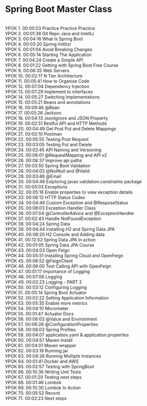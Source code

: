 # Spring Boot Master Class

<br>УРОК 1. 00:00:53 Practice Practice Practice
<br>УРОК 2. 00:01:36 Git Repo Java and IntelliJ
<br>УРОК 3. 00:04:16 What Is Spring Boot
<br>УРОК 4. 00:03:20 Spring Initilizr
<br>УРОК 5. 00:01:04 Avoid Breaking Changes
<br>УРОК 6. 00:05:14 Starting The Application
<br>УРОК 7. 00:04:24 Create a Simple API
<br>УРОК 8. 00:01:22 Getting with Spring Boot Free Course
<br>УРОК 9. 00:06:35 Web Servers
<br>УРОК 10. 00:02:17 N Tier Architecture
<br>УРОК 11. 00:05:41 How to Organise Code
<br>УРОК 12. 00:07:04 Dependency Injection
<br>УРОК 13. 00:07:29 Implement to interfaces
<br>УРОК 14. 00:05:27 Switching Implementations
<br>УРОК 15. 00:05:21 Beans and annotations
<br>УРОК 16. 00:09:46 @Bean
<br>УРОК 17. 00:05:26 Jackson
<br>УРОК 18. 00:04:13 JsonIgnore and JSON Property
<br>УРОК 19. 00:02:51 Restful API and HTTP Methods
<br>УРОК 20. 00:04:49 Get Post Put and Delete Mappings
<br>УРОК 21. 00:02:10 Postman
<br>УРОК 22. 00:05:55 Testing Post Request
<br>УРОК 23. 00:03:05 Testing Put and Delete
<br>УРОК 24. 00:02:45 API Naming and Versioning
<br>УРОК 25. 00:06:01 @RequestMapping and API v2
<br>УРОК 26. 00:06:37 Improve api paths
<br>УРОК 27. 00:03:50 Spring Boot Validation
<br>УРОК 28. 00:04:03 @NotNull and @Valid
<br>УРОК 29. 00:03:48 @Email
<br>УРОК 30. 00:04:48 Exlploring javax.validation.constraints package
<br>УРОК 31. 00:05:03 Exceptions
<br>УРОК 32. 00:05:16 Enable properties to view exception details
<br>УРОК 33. 00:06:12 HTTP Status Codes
<br>УРОК 34. 00:04:46 Custom Exception and @ResposeStatus
<br>УРОК 35. 00:08:03 Exception Handler Class
<br>УРОК 36. 00:07:04 @ControllerAdvice and @ExceptionHandler
<br>УРОК 37. 00:02:43 Handle NotFoundException
<br>УРОК 38. 00:04:24 Spring Data
<br>УРОК 39. 00:04:44 Installing H2 and Spring Data JPA
<br>УРОК 40. 00:06:20 H2 Console and Adding data
<br>УРОК 41. 00:12:52 Spring Data JPA in action
<br>УРОК 42. 00:01:05 Spring Data JPA Course
<br>УРОК 43. 00:04:03 Open Feign
<br>УРОК 44. 00:05:51 Installing Spring Cloud and OpenFeign
<br>УРОК 45. 00:06:52 @FeignClient
<br>УРОК 46. 00:06:00 Test Calling API with OpenFeign
<br>УРОК 47. 00:01:17 Importance of Logging
<br>УРОК 48. 00:07:06 Logging
<br>УРОК 49. 00:02:23 Logging - PART 2 
<br>УРОК 50. 00:03:12 Configuring Logging
<br>УРОК 51. 00:05:14 Spring Boot Actuator
<br>УРОК 52. 00:02:22 Setting Application Information
<br>УРОК 53. 00:05:35 Enable more metrics
<br>УРОК 54. 00:04:10 Micrometer
<br>УРОК 55. 00:01:47 Actuator Docs
<br>УРОК 56. 00:06:03 @Value and Environment
<br>УРОК 57. 00:06:26 @ConfigurationProperties
<br>УРОК 58. 00:08:03 Spring Profiles
<br>УРОК 59. 00:04:07 application.yaml & application.properties
<br>УРОК 60. 00:04:57 Maven Install
<br>УРОК 61. 00:04:01 Maven wrapper
<br>УРОК 62. 00:03:19 Running jar
<br>УРОК 63. 00:04:26 Running Multiple Instances
<br>УРОК 64. 00:01:41 Docker and AWS
<br>УРОК 65. 00:02:57 Testing with SpringBoot
<br>УРОК 66. 00:10:36 Writing Unit Tests
<br>УРОК 67. 00:01:29 Testing next steps
<br>УРОК 68. 00:01:46 Lombok
<br>УРОК 69. 00:10:30 Lombok In Action
<br>УРОК 70. 00:05:52 Record
<br>УРОК 71. 00:02:23 Next steps
